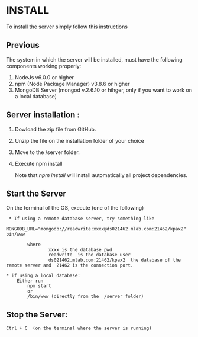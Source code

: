 # INSTALL

To install the server simply follow this instructions

## Previous

The system in which the server will be installed, must have the following components working properly:

1. NodeJs v6.0.0 or higher
2. npm (Node Package Manager) v3.8.6 or higher
3. MongoDB Server (mongod v.2.6.10 or hihger, only if you want to work on a local database)


## Server installation :
1. Dowload the zip file from GitHub.
2. Unzip the file on the installation folder of your choice
2. Move to the /server folder.
3. Execute npm install

	Note that *npm install*  will install automatically all project dependencies.


## Start the Server
  On the terminal of the OS, execute (one of the following)

	 * If using a remote database server, try something like
	  	MONGODB_URL="mongodb://readwrite:xxxx@ds021462.mlab.com:21462/kpax2" bin/www

			where
					xxxx is the database pwd
					readwrite  is the database user
					ds021462.mlab.com:21462/kpax2  the database of the remote server and  21462 is the connection port.

	* if using a local database:
		Either run
			npm start
			or
			/bin/www (directly from the  /server folder)


## Stop the Server:

	Ctrl + C  (on the terminal where the server is running)
